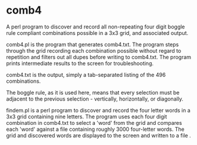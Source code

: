 # comb4
A perl program to discover and record all non-repeating four digit boggle rule compliant combinations possible in a 3x3 grid, and associated output.

comb4.pl is the program that generates comb4.txt. The program steps through the grid recording each combination possible without regard to repetition and filters out all dupes before writing to comb4.txt. The program prints intermediate results to the screen for troubleshooting.

comb4.txt is the output, simply a tab-separated listing of the 496 combinations.

The boggle rule, as it is used here, means that every selection must be adjacent to the previous selection - vertically, horizontally, or diagonally.

findem.pl is a perl program to discover and record the four letter words in a 3x3 grid containing nine letters. The program uses each four digit combination in comb4.txt to select a 'word' from the grid and compares each 'word' against a file containing roughly 3000 four-letter words. The grid and discovered words are displayed to the screen and written to a file
.

